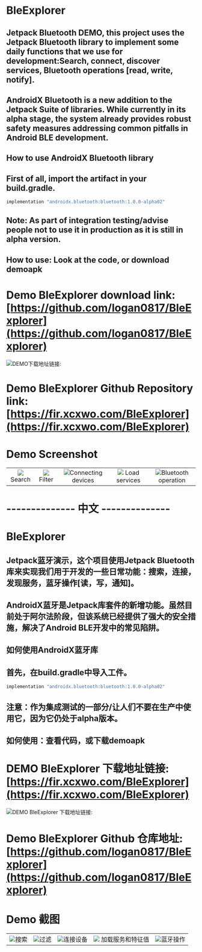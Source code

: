 # BleExplorer
## Jetpack Bluetooth DEMO, this project uses the Jetpack Bluetooth library to implement some daily functions that we use for development:Search, connect, discover services, Bluetooth operations [read, write, notify].

## AndroidX Bluetooth is a new addition to the Jetpack Suite of libraries. While currently in its alpha stage, the system already provides robust safety measures addressing common pitfalls in Android BLE development.


## How to use AndroidX Bluetooth library
## First of all, import the artifact in your build.gradle.

```javascript
implementation "androidx.bluetooth:bluetooth:1.0.0-alpha02"
```


## Note: As part of integration testing/advise people not to use it in production as it is still in alpha version.

## How to use: Look at the code, or download demoapk
# Demo BleExplorer download link: [https://github.com/logan0817/BleExplorer](https://github.com/logan0817/BleExplorer)
![DEMO下载地址链接:](https://img-blog.csdnimg.cn/direct/0240c3ccee1a49ea8c63b184ac3c839e.png)

# Demo BleExplorer Github Repository link: [https://fir.xcxwo.com/BleExplorer](https://fir.xcxwo.com/BleExplorer)
# Demo Screenshot

<table>
    <tr>
        <td ><center><img src="https://img-blog.csdnimg.cn/direct/ace2407e02824982897f71a7e534670f.jpeg"  >Search</center></td>
        <td><center><img src="https://img-blog.csdnimg.cn/direct/2d2ee77e3ab9467eacf21f40a64557f5.jpeg"  >Filter</center></td>
        <td ><center><img src="https://img-blog.csdnimg.cn/direct/ad2a8cbcaa014b9ca9eaa796acc3fde1.jpeg"  >Connecting devices</center> </td>
        <td><center><img src="https://img-blog.csdnimg.cn/direct/e4aaabc46b1e4d7583ce89e4b06a78eb.jpeg"   > Load services</center></td>
        <td><center><img src="https://img-blog.csdnimg.cn/direct/4f499c692ba54ff098c32536dae1735b.jpeg"  >Bluetooth operation</center></td>
    </tr>
</table>


# --------------  中文  --------------

# BleExplorer
## Jetpack蓝牙演示，这个项目使用Jetpack Bluetooth库来实现我们用于开发的一些日常功能：搜索，连接，发现服务，蓝牙操作[读，写，通知]。

## AndroidX蓝牙是Jetpack库套件的新增功能。虽然目前处于阿尔法阶段，但该系统已经提供了强大的安全措施，解决了Android BLE开发中的常见陷阱。


## 如何使用AndroidX蓝牙库
## 首先，在build.gradle中导入工件。

```javascript
implementation "androidx.bluetooth:bluetooth:1.0.0-alpha02"
```


## 注意：作为集成测试的一部分/让人们不要在生产中使用它，因为它仍处于alpha版本。

## 如何使用：查看代码，或下载demoapk

# DEMO BleExplorer 下载地址链接: [https://fir.xcxwo.com/BleExplorer](https://fir.xcxwo.com/BleExplorer)
![DEMO BleExplorer 下载地址链接:](https://img-blog.csdnimg.cn/direct/0240c3ccee1a49ea8c63b184ac3c839e.png)
# Demo BleExplorer Github 仓库地址: [https://github.com/logan0817/BleExplorer](https://github.com/logan0817/BleExplorer)

# Demo 截图
<table>
    <tr>
        <td ><center><img src="https://img-blog.csdnimg.cn/direct/ace2407e02824982897f71a7e534670f.jpeg"  >搜索</center></td>
        <td><center><img src="https://img-blog.csdnimg.cn/direct/2d2ee77e3ab9467eacf21f40a64557f5.jpeg"  >过滤</center></td>
        <td ><center><img src="https://img-blog.csdnimg.cn/direct/ad2a8cbcaa014b9ca9eaa796acc3fde1.jpeg"  >连接设备</center> </td>
        <td><center><img src="https://img-blog.csdnimg.cn/direct/e4aaabc46b1e4d7583ce89e4b06a78eb.jpeg"   > 加载服务和特征值</center></td>
        <td><center><img src="https://img-blog.csdnimg.cn/direct/4f499c692ba54ff098c32536dae1735b.jpeg"  >蓝牙操作</center></td>
    </tr>
</table>

